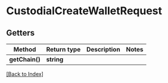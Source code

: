 # CustodialCreateWalletRequest

## Getters

Method | Return type | Description | Notes
------------ | ------------- | ------------- | -------------
**getChain()** | **string** |  |

[[Back to Index]](../index.md)
